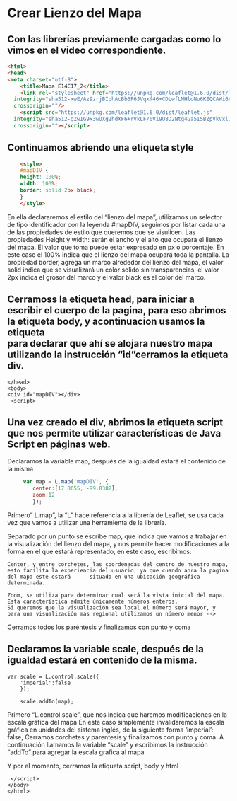 # Crear Lienzo del Mapa
## Con las librerías previamente cargadas como lo vimos en el video correspondiente.

``` html
<html>
<head>
<meta charset="utf-8">
	<title>Mapa E14C17_2</title>
	<link rel="stylesheet" href="https://unpkg.com/leaflet@1.6.0/dist/leaflet.css"
  integrity="sha512-xwE/Az9zrjBIphAcBb3F6JVqxf46+CDLwfLMHloNu6KEQCAWi6HcDUbeOfBIptF7tcCzusKFjFw2yuvEpDL9wQ=="
  crossorigin=""/>
	<script src="https://unpkg.com/leaflet@1.6.0/dist/leaflet.js"
  integrity="sha512-gZwIG9x3wUXg2hdXF6+rVkLF/0Vi9U8D2Ntg4Ga5I5BZpVkVxlJWbSQtXPSiUTtC0TjtGOmxa1AJPuV0CPthew=="
  crossorigin=""></script>
```
 ## Continuamos abriendo una etiqueta style
    
``` html
	<style>
	#mapDIV {
	height: 100%;
	width: 100%;
	border: solid 2px black;
	}
	</style>
```

En ella declararemos el estilo del “lienzo del mapa”, utilizamos un selector de tipo identificador con la leyenda #mapDIV, seguimos por listar cada una de las propiedades de estilo que queremos que se visulicen.
Las propiedades Height y width: serán el ancho y el alto que ocupara el lienzo del mapa. El valor que toma puede estar expresado en px o porcentaje. En este caso el 100% indica que el lienzo del mapa ocupará toda la pantalla.
La propiedad border, agrega un marco alrededor del lienzo del mapa, el valor solid indica que se visualizará un color solido sin transparencias, el valor 2px indica el grosor del marco y el valor black es el color del marco.

## Cerramoss la etiqueta head, para iniciar a escribir el cuerpo de la pagina, para eso abrimos la etiqueta body, y acontinuacion usamos la etiqueta <div > para declarar que ahí se alojara nuestro mapa utilizando la instrucción “id”cerramos la etiqueta div.


```
</head>
<body>
<div id="mapDIV"></div>
 <script>
```
## Una vez creado el div, abrimos la etiqueta script que nos permite utilizar características de Java Script en páginas web.
Declaramos la variable map, después de la igualdad estará el contenido de la misma

``` javascript
     var map = L.map('mapDIV', {
		center:[17.8655, -99.8382],
		zoom:12
		});

```  
Primero” L.map”, la “L” hace referencia a la librería de Leaflet, se usa cada vez que vamos a utilizar una herramienta de la librería.

Separado por un punto se escribe map, que indica que vamos a trabajar en la visualización del lienzo del mapa, y nos permite hacer modificaciones a la forma en el que estará representado, en este caso, escribimos:

    Center, y entre corchetes, las coordenadas del centro de nuestro mapa, esto facilita la experiencia del usuario, ya que cuando abra la pagina del mapa este estará      situado en una ubicación geográfica determinada.
   
    Zoom, se utiliza para determinar cual será la vista inicial del mapa. Esta característica admite únicamente números enteros. 
    Si queremos que la visualización sea local el número será mayor, y para una visualización mas regional utilizamos un número menor -->
Cerramos todos los paréntesis y finalizamos con punto y coma

## Declaramos la variable scale, después de la igualdad estará en contenido de la misma.

```
var scale = L.control.scale({
	'imperial':false
	});
	
	scale.addTo(map);
```
Primero “L.control.scale”, que nos indica que haremos modificaciones en la escala gráfica del mapa
En este caso simplemente invalidaremos la escala gráfica en unidades del sistema inglés, de la siguiente forma ‘imperial’: false,
Cerramos corchetes y parentesís y finalizamos con punto y coma.
A continuación llamamos la variable “scale” y escribimos la instrucción “addTo” para agregar la escala grafica al mapa

Y por el momento, cerramos la etiqueta script, body y html

```
 </script>
</body>
</html>
```
